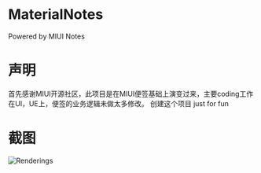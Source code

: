 # MaterialNotes
Powered by MIUI Notes

# 声明
首先感谢MIUI开源社区，此项目是在MIUI便签基础上演变过来，主要coding工作在UI，UE上，便签的业务逻辑未做太多修改。
创建这个项目 just for fun
# 截图
![Renderings](https://github.com/songhanghang/MaterialNotes/blob/master/screenshots/A0001LRX22Gsonghang12062015151859.gif)
